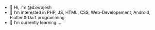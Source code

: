 - 👋 Hi, I’m @d3vrajesh
- 👀 I’m interested in PHP, JS, HTML, CSS, Web-Developement, Android, Flutter & Dart programming
- 🌱 I’m currently learning ...


<!---
d3vrajesh/d3vrajesh is a ✨ special ✨ repository because its `README.md` (this file) appears on your GitHub profile.
You can click the Preview link to take a look at your changes.
--->
